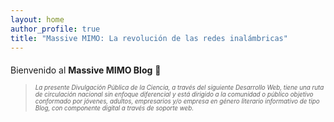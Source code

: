 ```yaml
---
layout: home
author_profile: true
title: "Massive MIMO: La revolución de las redes inalámbricas"
---
```


<section style="margin-bottom: 30px;">
  <p style="margin-top: 20px;">
    Bienvenido al <strong>Massive MIMO Blog</strong> 🚀 <br>
    <blockquote><span style="font-size: 0.7em;"><em>La presente Divulgación Pública de la Ciencia, a través del siguiente Desarrollo Web, 
    tiene una ruta de circulación nacional sin enfoque diferencial y está dirigido a la 
    comunidad o público objetivo conformado por jóvenes, adultos, empresarios y/o empresa 
    en género literario informativo de tipo Blog, con componente digital a través de soporte 
    web.</em></span></blockquote>
  </p>
</section>

<!-- Chatbot -->
<script src="https://cdn.botpress.cloud/webchat/v1/inject.js"></script>
<script>
  window.botpressWebChat.init({
    botId: "7ec288c6-b023-42c6-b055-f2a8fd6edede",
    hostUrl: "https://cdn.botpress.cloud/webchat/v1",
    messagingUrl: "https://messaging.botpress.cloud",
    clientId: "7ec288c6-b023-42c6-b055-f2a8fd6edede",
    botName: "Massive MIMO Bot",
    avatarUrl: "https://cdn-icons-png.flaticon.com/512/4712/4712109.png",
    showCloseButton: true,
    themeColor: "#007bff",
  });
</script>
